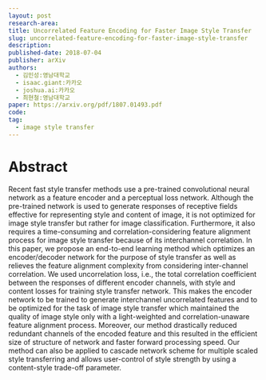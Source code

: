 ```yaml
---
layout: post
research-area:
title: Uncorrelated Feature Encoding for Faster Image Style Transfer
slug: uncorrelated-feature-encoding-for-faster-image-style-transfer
description:
published-date: 2018-07-04
publisher: arXiv
authors:
  - 김민성:영남대학교
  - isaac.giant:카카오
  - joshua.ai:카카오
  - 최현철:영남대학교
paper: https://arxiv.org/pdf/1807.01493.pdf
code:
tag:
  - image style transfer
---
```


# Abstract

Recent fast style transfer methods use a pre-trained convolutional neural network as a feature encoder and a perceptual loss network. Although the pre-trained network is used to generate responses of receptive fields effective for representing style and content of image, it is not optimized for image style transfer but rather for image classification. Furthermore, it also requires a time-consuming and correlation-considering
feature alignment process for image style transfer because of its interchannel correlation. In this paper, we propose an end-to-end learning method which optimizes an encoder/decoder network for the purpose of
style transfer as well as relieves the feature alignment complexity from considering inter-channel correlation. We used uncorrelation loss, i.e., the total correlation coefficient between the responses of different encoder channels, with style and content losses for training style transfer network. This makes the encoder network to be trained to generate interchannel uncorrelated features and to be optimized for the task of image style transfer which maintained the quality of image style only with a light-weighted and correlation-unaware feature alignment process. Moreover, our method drastically reduced redundant channels of the encoded feature and this resulted in the efficient size of structure of network and faster forward processing speed. Our method can also be applied to cascade network scheme for multiple scaled style transferring and allows user-control of style strength by using a content-style trade-off parameter.
